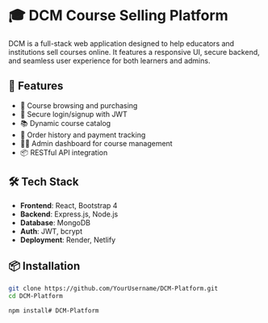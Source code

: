 # 🎓 DCM Course Selling Platform

DCM is a full-stack web application designed to help educators and institutions sell courses online. It features a responsive UI, secure backend, and seamless user experience for both learners and admins.

## 🚀 Features

- 🛒 Course browsing and purchasing
- 🔐 Secure login/signup with JWT
- 📚 Dynamic course catalog
- 🧾 Order history and payment tracking
- 🧑‍💼 Admin dashboard for course management
- 📦 RESTful API integration

## 🛠️ Tech Stack

- **Frontend**: React, Bootstrap 4
- **Backend**: Express.js, Node.js
- **Database**: MongoDB
- **Auth**: JWT, bcrypt
- **Deployment**: Render, Netlify

## 📦 Installation

```bash
git clone https://github.com/YourUsername/DCM-Platform.git
cd DCM-Platform

npm install# DCM-Platform